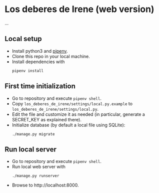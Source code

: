 # Los deberes de Irene (web version)

...

## Local setup

* Install python3 and [pipenv](https://pipenv.pypa.io/).
* Clone this repo in your local machine.
* Install dependencies with
  ```
  pipenv install
  ```

## First time initialization

* Go to repository and execute `pipenv shell`.
* Copy `los_deberes_de_irene/settings/local.py.example` to `los_deberes_de_irene/settings/local.py`.
* Edit the file and customize it as needed (in particular, generate a SECRET_KEY as explained there).
* Initialize database (by default a local file using SQLite):
  ```
  ./manage.py migrate
  ```

## Run local server

* Go to repository and execute `pipenv shell`.
* Run local web server with
  ```
  ./manage.py runserver
  ```
* Browse to http://localhost:8000.

